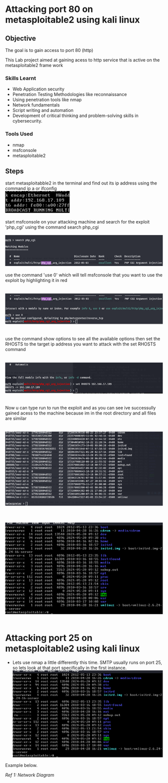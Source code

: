 # Attacking port 80 on metasploitable2 using kali linux

## Objective
The goal is to gain access to port 80 (http) 

This Lab project aimed at gaining acess to http service that is active on the metasploitable2 frame work 


### Skills Learnt

- Web Application security
- Penetration Testing Methodologies like reconnaissance
- Using penetration tools like nmap
- Network fundamentals
- Script writing and automation
- Development of critical thinking and problem-solving skills in cybersecurity.

### Tools Used

- nmap
- msfconsole
- metasploitable2

## Steps
 start metasploitabble2 in the terminal and find out its ip address using the command ip a or ifconfig
  <br>  <img src="https://github.com/collinsbigomba/metasploitable2/blob/main/images/meta.png" /></br>
 <br>
 start msfconsole on your attacking machine and search for the exploit 'php_cgi' using the command search php_cgi
 </br>
  <br>  <img src="https://github.com/collinsbigomba/metasploitable2/blob/main/images/meta1.png" /></br>
  <br>
  use the command 'use 0' which will tell msfconsole that you want to use the exploit by highlighting it in red
  </br>
   <br>
     <br>  <img src="https://github.com/collinsbigomba/metasploitable2/blob/main/images/meta2.png" /></br>
   </br>
 <br>  use the command show options to see all the available options then set the RHOSTS to the target ip address you want to attack with the set RHOSTS command </br>
    <br>
     <br>  <img src="https://github.com/collinsbigomba/metasploitable2/blob/main/images/meta3.png" /></br>
   </br>
   <br>
   Now u can type run to run the exploit and as you can see ive successully gained acess to the machine because im in the root directory and all files are similar
   </br>
   <br>
     <br>  <img src="https://github.com/collinsbigomba/metasploitable2/blob/main/images/meta4.png" /></br>
   </br>
<br>
     <br>  <img src="https://github.com/collinsbigomba/metasploitable2/blob/main/images/meta5.png" /></br>
   </br>
   
# Attacking port 25 on metasploitable2 using kali linux
- Lets use nmap a little differently this time. SMTP usually runs on port 25, so lets look at that port specifically in the first instance.
  <br>  <img src="https://github.com/collinsbigomba/metasploitable2/blob/main/images/meta5.png" /></br>







Example below.

*Ref 1: Network Diagram*
